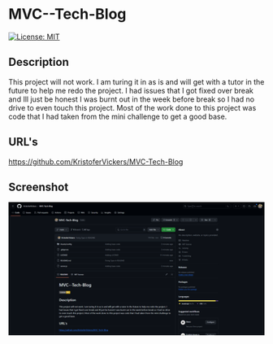 # MVC--Tech-Blog

[![License: MIT](https://img.shields.io/badge/License-MIT-yellow.svg)](https://opensource.org/licenses/MIT)

## Description

This project will not work. I am turing it in as is and will get with a tutor in the future to help me redo the project. I had issues that I got fixed over break and Ill just be honest I was burnt out in the week before break so I had no drive to even touch this project. Most of the work done to this project was code that I had taken from the mini challenge to get a good base. 

## URL's

https://github.com/KristoferVickers/MVC-Tech-Blog

## Screenshot 

<img src="Assets\config\views\MVC-tech_blog.png"> 